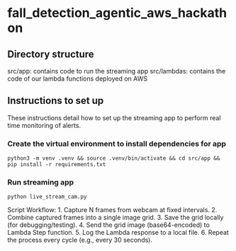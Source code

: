 # fall_detection_agentic_aws_hackathon

## Directory structure

src/app: contains code to run the streaming app
src/lambdas: contains the code of our lambda functions deployed on AWS

## Instructions to set up

These instructions detail how to set up the streaming app to perform real time monitoring of alerts. 

### Create the virtual environment to install dependencies for app

```python3 -m venv .venv && source .venv/bin/activate && cd src/app && pip install -r requirements.txt```

### Run streaming app
```python live_stream_cam.py```

Script Workflow:
    1. Capture N frames from webcam at fixed intervals.
    2. Combine captured frames into a single image grid.
    3. Save the grid locally (for debugging/testing).
    4. Send the grid image (base64-encoded) to Lambda Step function.
    5. Log the Lambda response to a local file.
    6. Repeat the process every cycle (e.g., every 30 seconds).

